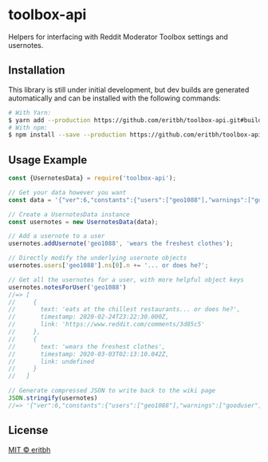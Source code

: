 # toolbox-api

Helpers for interfacing with Reddit Moderator Toolbox settings and usernotes.

## Installation

This library is still under initial development, but dev builds are generated automatically and can be installed with the following commands:

```bash
# With Yarn:
$ yarn add --production https://github.com/eritbh/toolbox-api.git#builds/master
# With npm:
$ npm install --save --production https://github.com/eritbh/toolbox-api.git#builds/master
```

## Usage Example

```js
const {UsernotesData} = require('toolbox-api');

// Get your data however you want
const data = '{"ver":6,"constants":{"users":["geo1088"],"warnings":["gooduser"]},"blob":"eJwNi0EKgDAMBL9S9tyDVSIhXxEPRYsKtYKNeJD+3VxmYdj5sKUrdMyQD6VCJhsIUtTqojrdk1v2I+dU1d2G+NyxaIWHQgJxTzwSdR4nxJitzX5YmRayz2uyza39a54eYg=="}';

// Create a UsernotesData instance
const usernotes = new UsernotesData(data);

// Add a usernote to a user
usernotes.addUsernote('geo1088', 'wears the freshest clothes');

// Directly modify the underlying usernote objects
usernotes.users['geo1088'].ns[0].n += '... or does he?';

// Get all the usernotes for a user, with more helpful object keys
usernotes.notesForUser('geo1088')
//=> [
//     {
//       text: 'eats at the chillest restaurants... or does he?',
//       timestamp: 2020-02-24T23:22:30.000Z,
//       link: 'https://www.reddit.com/comments/3d85c5'
//     },
//     {
//       text: 'wears the freshest clothes',
//       timestamp: 2020-03-03T02:13:10.042Z,
//       link: undefined
//     }
//   ]

// Generate compressed JSON to write back to the wiki page
JSON.stringify(usernotes)
//=> '{"ver":6,"constants":{"users":["geo1088"],"warnings":["gooduser"]},"blob":"eJw9zcEKwjAMBuBXCTmX0m1Gai8+iHgoW7RCXaGp7DD67kYFL3/IT/iy453L4LzHsOMqGC46MCDHJhAbtMQwp0fOLA2qRnzVuDax1kKpsBQWSHxGgw3DQH4kfyRyBp8YNLNS2UyLp5n0ZtOym9+HjWOVr39TN338ORfd5Y9Noxvo5Kw7jP3a+xulwTM1"}'
```

## License

[MIT &copy; eritbh](/LICENSE)
